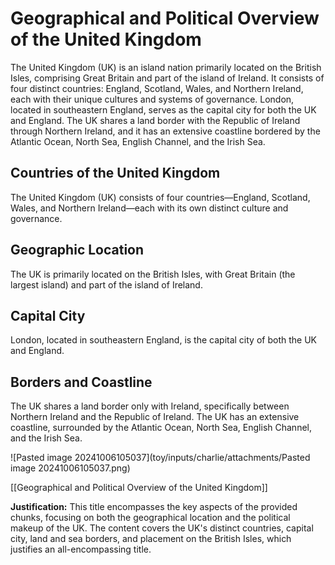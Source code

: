 # Geographical and Political Overview of the United Kingdom

The United Kingdom (UK) is an island nation primarily located on the British Isles, comprising Great Britain and part of the island of Ireland. It consists of four distinct countries: England, Scotland, Wales, and Northern Ireland, each with their unique cultures and systems of governance. London, located in southeastern England, serves as the capital city for both the UK and England. The UK shares a land border with the Republic of Ireland through Northern Ireland, and it has an extensive coastline bordered by the Atlantic Ocean, North Sea, English Channel, and the Irish Sea.

## Countries of the United Kingdom
The United Kingdom (UK) consists of four countries—England, Scotland, Wales, and Northern Ireland—each with its own distinct culture and governance.

## Geographic Location
The UK is primarily located on the British Isles, with Great Britain (the largest island) and part of the island of Ireland.

## Capital City
London, located in southeastern England, is the capital city of both the UK and England.

## Borders and Coastline
The UK shares a land border only with Ireland, specifically between Northern Ireland and the Republic of Ireland. The UK has an extensive coastline, surrounded by the Atlantic Ocean, North Sea, English Channel, and the Irish Sea.

![Pasted image 20241006105037](toy/inputs/charlie/attachments/Pasted image 20241006105037.png)

[[Geographical and Political Overview of the United Kingdom]]

**Justification:** This title encompasses the key aspects of the provided chunks, focusing on both the geographical location and the political makeup of the UK. The content covers the UK's distinct countries, capital city, land and sea borders, and placement on the British Isles, which justifies an all-encompassing title.